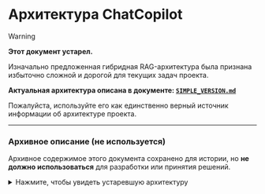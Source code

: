 # Архитектура ChatCopilot

> [!WARNING]
> **Этот документ устарел.**
> 
> Изначально предложенная гибридная RAG-архитектура была признана избыточно сложной и дорогой для текущих задач проекта.
>
> **Актуальная архитектура описана в документе: [`SIMPLE_VERSION.md`](./SIMPLE_VERSION.md)**
>
> Пожалуйста, используйте его как единственно верный источник информации об архитектуре проекта.

---

### Архивное описание (не используется)

Архивное содержимое этого документа сохранено для истории, но **не должно использоваться** для разработки или принятия решений.

<details>
<summary>Нажмите, чтобы увидеть устаревшую архитектуру</summary>

### 🎯 Гибридная архитектура из 4 компонентов:

#### **Компонент 1: Иерархическая система контекста**
- **Живой контекст**: Последние 2-3 часа в Redis
- **Дневные сводки**: Автоматические резюме по дням
- **Тематические индексы**: Группировка по темам/проектам
- **Глубокий архив**: Полная история в векторной БД

#### **Компонент 2: Предварительная обработка данных**
- **Реальное время**: Анализ важности сообщений
- **Структурирование**: Выделение фактов, решений, мнений
- **Суммаризация**: Автоматические резюме каждые 4-6 часов
- **Семантическое обогащение**: Теги и категории

#### **Компонент 3: Множественные индексы**
- **Временной индекс**: Поиск по периодам
- **Тематический индекс**: Поиск по проектам
- **Персональный индекс**: Поиск по участникам
- **Фактический индекс**: Только факты и решения

#### **Компонент 4: Динамический контекст**
- **Анализатор вопросов**: Определение типа запроса
- **Сборщик контекста**: Персонализированный контекст
- **Компрессор**: Оптимизация под лимиты модели
- **Валидатор**: Проверка качества ответов

</details> 